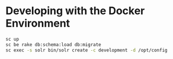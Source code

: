 Developing with the Docker Environment
======================================

```sh
sc up
sc be rake db:schema:load db:migrate
sc exec -s solr bin/solr create -c development -d /opt/config
```
